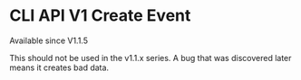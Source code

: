 # CLI API V1 Create Event


Available since V1.1.5

This should not be used in the v1.1.x series. A bug that was discovered later means it creates bad data.
